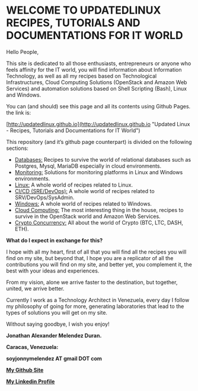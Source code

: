 # WELCOME TO UPDATEDLINUX RECIPES, TUTORIALS AND DOCUMENTATIONS FOR IT WORLD

Hello People,

This site is dedicated to all those enthusiasts, entrepreneurs or anyone who feels affinity for the IT world, you will find information about Information Technology, as well as all my recipes based on Technological Infrastructures, Cloud Computing Solutions (OpenStack and Amazon Web Services) and automation solutions based on Shell Scripting (Bash), Linux and Windows.

You can (and should) see this page and all its contents using Github Pages. the link is:

[http://updatedlinux.github.io](http://updatedlinux.github.io "Updated Linux - Recipes, Tutorials and Documentations for IT World")


This repository (and it’s github page counterpart) is divided on the following sections:

* [Databases:](https://updatedlinux.github.io/recipes/database/) Recipes to survive the world of relational databases such as Postgres, Mysql, MariaDB especially in cloud environments.
* [Monitoring:](#) Solutions for monitoring platforms in Linux and Windows environments.
* [Linux:](https://updatedlinux.github.io/recipes/linux/) A whole world of recipes related to Linux.
* [CI/CD (SRE/DevOps):](https://updatedlinux.github.io/recipes/devops/) A whole world of recipes related to SRV/DevOps/SysAdmin.
* [Windows:](#) A whole world of recipes related to Windows.
* [Cloud Computing:](https://updatedlinux.github.io/recipes/openstack/) The most interesting thing in the house, recipes to survive in the OpenStack world and Amazon Web Services.
* [Crypto Concurrency:](https://updatedlinux.github.io/recipes/crypto/) All about the world of Crypto (BTC, LTC, DASH, ETH).



**What do I expect in exchange for this?**

I hope with all my heart, first of all that you will find all the recipes you will find on my site, but beyond that, I hope you are a replicator of all the contributions you will find on my site, and better yet, you complement it, the best with your ideas and experiences.

From my vision, alone we arrive faster to the destination, but together, united, we arrive better.

Currently I work as a Technology Architect in Venezuela, every day I follow my philosophy of going for more, generating laboratories that lead to the types of solutions you will get on my site.

Without saying goodbye, I wish you enjoy!

**Jonathan Alexander Melendez Duran.**

**Caracas, Venezuela:**

**soyjonnymelendez AT gmail DOT com**

**[My Github Site](https://github.com/updatedlinux)**

**[My Linkedin Profile](https://www.linkedin.com/in/updatedlinux/)**

